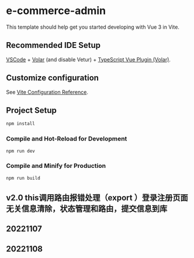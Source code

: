 <!--
 * @Author: pikachuworld jinqingemail@163.com
 * @Date: 2022-08-31 17:00:03
 * @LastEditors: pikachuworld jinqingemail@163.com
 * @LastEditTime: 2022-11-07 15:49:21
 * @FilePath: /admin-shop/README.md
 * @Description: 这是默认设置,请设置`customMade`, 打开koroFileHeader查看配置 进行设置: https://github.com/OBKoro1/koro1FileHeader/wiki/%E9%85%8D%E7%BD%AE
-->
# e-commerce-admin

This template should help get you started developing with Vue 3 in Vite.

## Recommended IDE Setup

[VSCode](https://code.visualstudio.com/) + [Volar](https://marketplace.visualstudio.com/items?itemName=Vue.volar) (and disable Vetur) + [TypeScript Vue Plugin (Volar)](https://marketplace.visualstudio.com/items?itemName=Vue.vscode-typescript-vue-plugin).

## Customize configuration

See [Vite Configuration Reference](https://vitejs.dev/config/).

## Project Setup

```sh
npm install
```

### Compile and Hot-Reload for Development

```sh
npm run dev
```

### Compile and Minify for Production

```sh
npm run build
```
## v2.0 this调用路由报错处理（export ）登录注册页面无关信息清除，状态管理和路由，提交信息到库
## 20221107

## 20221108
